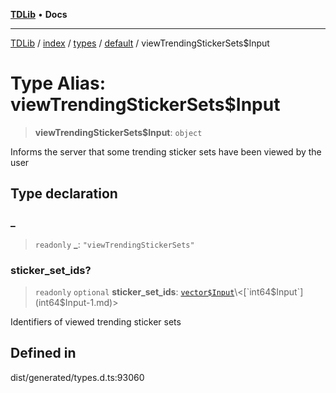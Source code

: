 [**TDLib**](../../../../../../README.md) • **Docs**

***

[TDLib](../../../../../../modules.md) / [index](../../../../../README.md) / [types](../../../README.md) / [default](../README.md) / viewTrendingStickerSets$Input

# Type Alias: viewTrendingStickerSets$Input

> **viewTrendingStickerSets$Input**: `object`

Informs the server that some trending sticker sets have been viewed by the user

## Type declaration

### \_

> `readonly` **\_**: `"viewTrendingStickerSets"`

### sticker\_set\_ids?

> `readonly` `optional` **sticker\_set\_ids**: [`vector$Input`](vector$Input.md)\<[`int64$Input`](int64$Input-1.md)\>

Identifiers of viewed trending sticker sets

## Defined in

dist/generated/types.d.ts:93060
